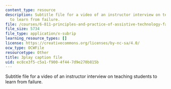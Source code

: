 ```yaml
---
content_type: resource
description: Subtitle file for a video of an instructor interview on teaching students
  to learn from failure.
file: /courses/6-811-principles-and-practice-of-assistive-technology-fall-2014/ec8ce3f5c5a1f9004f447d9e270b815b_UswuSLKQVK4.srt
file_size: 5734
file_type: application/x-subrip
learning_resource_types: []
license: https://creativecommons.org/licenses/by-nc-sa/4.0/
ocw_type: OCWFile
resourcetype: Other
title: 3play caption file
uid: ec8ce3f5-c5a1-f900-4f44-7d9e270b815b
---
```

Subtitle file for a video of an instructor interview on teaching students to learn from failure.